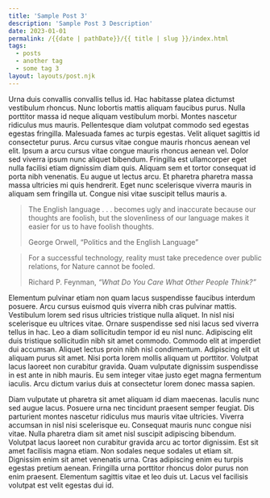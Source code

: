 ```yaml
---
title: 'Sample Post 3'
description: 'Sample Post 3 Description'
date: 2023-01-01
permalink: /{{date | pathDate}}/{{ title | slug }}/index.html
tags:
  - posts
  - another tag
  - some tag 3
layout: layouts/post.njk
---
```


Urna duis convallis convallis tellus id. Hac habitasse platea dictumst vestibulum rhoncus. Nunc lobortis mattis aliquam faucibus purus. <!-- excerpt --> Nulla porttitor massa id neque aliquam vestibulum morbi. Montes nascetur ridiculus mus mauris. Pellentesque diam volutpat commodo sed egestas egestas fringilla. Malesuada fames ac turpis egestas. Velit aliquet sagittis id consectetur purus. Arcu cursus vitae congue mauris rhoncus aenean vel elit. Ipsum a arcu cursus vitae congue mauris rhoncus aenean vel. Dolor sed viverra ipsum nunc aliquet bibendum. Fringilla est ullamcorper eget nulla facilisi etiam dignissim diam quis. Aliquam sem et tortor consequat id porta nibh venenatis. Eu augue ut lectus arcu. Et pharetra pharetra massa massa ultricies mi quis hendrerit. Eget nunc scelerisque viverra mauris in aliquam sem fringilla ut. Congue nisi vitae suscipit tellus mauris a.

  <blockquote>
    <p>The English language . . . becomes ugly and inaccurate because our thoughts are foolish, but the slovenliness of our language makes it easier for us to have foolish thoughts.</p>
    <footer>George Orwell, “Politics and the English Language”</footer>
  </blockquote>
  <blockquote>
    <p>For a successful technology, reality must take precedence over public relations, for Nature cannot be fooled.</p>
    <footer>Richard P. Feynman, <cite>“What Do You Care What Other People Think?”</cite></footer>
  </blockquote>

Elementum pulvinar etiam non quam lacus suspendisse faucibus interdum posuere. Arcu cursus euismod quis viverra nibh cras pulvinar mattis. Vestibulum lorem sed risus ultricies tristique nulla aliquet. In nisl nisi scelerisque eu ultrices vitae. Ornare suspendisse sed nisi lacus sed viverra tellus in hac. Leo a diam sollicitudin tempor id eu nisl nunc. Adipiscing elit duis tristique sollicitudin nibh sit amet commodo. Commodo elit at imperdiet dui accumsan. Aliquet lectus proin nibh nisl condimentum. Adipiscing elit ut aliquam purus sit amet. Nisi porta lorem mollis aliquam ut porttitor. Volutpat lacus laoreet non curabitur gravida. Quam vulputate dignissim suspendisse in est ante in nibh mauris. Eu sem integer vitae justo eget magna fermentum iaculis. Arcu dictum varius duis at consectetur lorem donec massa sapien.

Diam vulputate ut pharetra sit amet aliquam id diam maecenas. Iaculis nunc sed augue lacus. Posuere urna nec tincidunt praesent semper feugiat. Dis parturient montes nascetur ridiculus mus mauris vitae ultricies. Viverra accumsan in nisl nisi scelerisque eu. Consequat mauris nunc congue nisi vitae. Nulla pharetra diam sit amet nisl suscipit adipiscing bibendum. Volutpat lacus laoreet non curabitur gravida arcu ac tortor dignissim. Est sit amet facilisis magna etiam. Non sodales neque sodales ut etiam sit. Dignissim enim sit amet venenatis urna. Cras adipiscing enim eu turpis egestas pretium aenean. Fringilla urna porttitor rhoncus dolor purus non enim praesent. Elementum sagittis vitae et leo duis ut. Lacus vel facilisis volutpat est velit egestas dui id.
